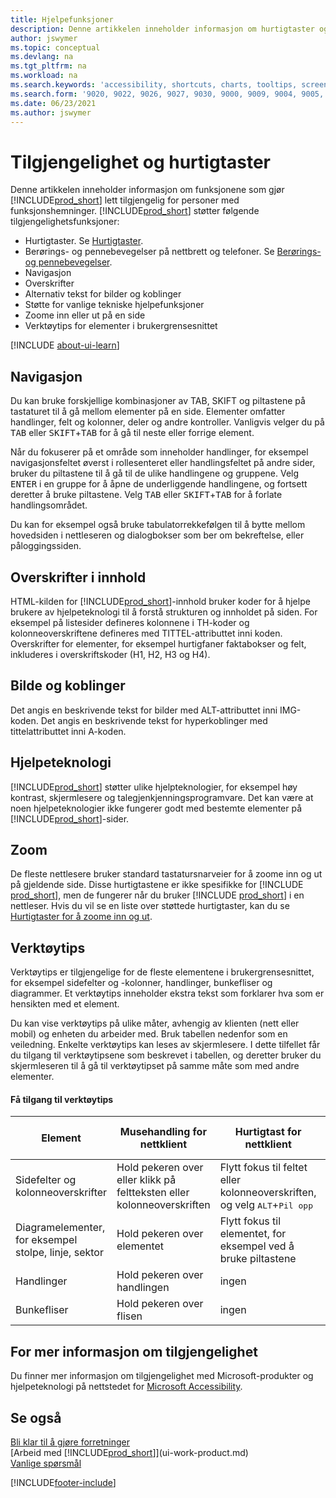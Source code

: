 ```yaml
---
title: Hjelpefunksjoner
description: Denne artikkelen inneholder informasjon om hurtigtaster og andre hjelpefunksjoner i Business Central for personer med funksjonshemninger.
author: jswymer
ms.topic: conceptual
ms.devlang: na
ms.tgt_pltfrm: na
ms.workload: na
ms.search.keywords: 'accessibility, shortcuts, charts, tooltips, screen reader'
ms.search.form: '9020, 9022, 9026, 9027, 9030, 9000, 9009, 9004, 9005, 9024, 9006, 9007, 9010, 9016, 9017'
ms.date: 06/23/2021
ms.author: jswymer
---
```

# <a name="accessibility-and-keyboard-shortcuts" />Tilgjengelighet og hurtigtaster

Denne artikkelen inneholder informasjon om funksjonene som gjør [!INCLUDE[prod_short](includes/prod_short.md)] lett tilgjengelig for personer med funksjonshemninger. [!INCLUDE[prod_short](includes/prod_short.md)] støtter følgende tilgjengelighetsfunksjoner:  

- Hurtigtaster. Se [Hurtigtaster](keyboard-shortcuts.md).
- Berørings- og pennebevegelser på nettbrett og telefoner. Se [Berørings- og pennebevegelser](touch-gestures.md).
- Navigasjon  
- Overskrifter  
- Alternativ tekst for bilder og koblinger  
- Støtte for vanlige tekniske hjelpefunksjoner 
- Zoome inn eller ut på en side
- Verktøytips for elementer i brukergrensesnittet

[!INCLUDE [about-ui-learn](includes/about-ui-learn.md)]

## <a name="navigation" /><a name="Navigation"></a> Navigasjon
  
Du kan bruke forskjellige kombinasjoner av TAB, SKIFT og piltastene på tastaturet til å gå mellom elementer på en side. Elementer omfatter handlinger, felt og kolonner, deler og andre kontroller. Vanligvis velger du på <kbd>TAB</kbd> eller <kbd>SKIFT</kbd>+<kbd>TAB</kbd> for å gå til neste eller forrige element.

Når du fokuserer på et område som inneholder handlinger, for eksempel navigasjonsfeltet øverst i rollesenteret eller handlingsfeltet på andre sider, bruker du piltastene til å gå til de ulike handlingene og gruppene. Velg <kbd>ENTER</kbd> i en gruppe for å åpne de underliggende handlingene, og fortsett deretter å bruke piltastene. Velg <kbd>TAB</kbd> eller <kbd>SKIFT</kbd>+<kbd>TAB</kbd> for å forlate handlingsområdet.

Du kan for eksempel også bruke tabulatorrekkefølgen til å bytte mellom hovedsiden i nettleseren og dialogbokser som ber om bekreftelse, eller påloggingssiden.  

## <a name="headings-in-content" /><a name="Headings"></a> Overskrifter i innhold

HTML-kilden for [!INCLUDE[prod_short](includes/prod_short.md)]-innhold bruker koder for å hjelpe brukere av hjelpeteknologi til å forstå strukturen og innholdet på siden. For eksempel på listesider defineres kolonnene i TH-koder og kolonneoverskriftene defineres med TITTEL-attributtet inni koden. Overskrifter for elementer, for eksempel hurtigfaner faktabokser og felt, inkluderes i overskriftskoder (H1, H2, H3 og H4).  

## <a name="image-and-links" /><a name="Images"></a> Bilde og koblinger

Det angis en beskrivende tekst for bilder med ALT-attributtet inni IMG-koden. Det angis en beskrivende tekst for hyperkoblinger med tittelattributtet inni A-koden.  

## <a name="assistive-technologies" /><a name="AssistiveTech"></a> Hjelpeteknologi

[!INCLUDE[prod_short](includes/prod_short.md)] støtter ulike hjelpteknologier, for eksempel høy kontrast, skjermlesere og talegjenkjenningsprogramvare. Det kan være at noen hjelpeteknologier ikke fungerer godt med bestemte elementer på [!INCLUDE[prod_short](includes/prod_short.md)]-sider.  

## <a name="zoom" /><a name="zoom"></a> Zoom

De fleste nettlesere bruker standard tastatursnarveier for å zoome inn og ut på gjeldende side. Disse hurtigtastene er ikke spesifikke for [!INCLUDE [prod_short](includes/prod_short.md)], men de fungerer når du bruker [!INCLUDE [prod_short](includes/prod_short.md)] i en nettleser. Hvis du vil se en liste over støttede hurtigtaster, kan du se [Hurtigtaster for å zoome inn og ut](keyboard-shortcuts.md#zoomshortcuts).

## <a name="tooltips" />Verktøytips

Verktøytips er tilgjengelige for de fleste elementene i brukergrensesnittet, for eksempel sidefelter og -kolonner, handlinger, bunkefliser og diagrammer. Et verktøytips inneholder ekstra tekst som forklarer hva som er hensikten med et element. 

Du kan vise verktøytips på ulike måter, avhengig av klienten (nett eller mobil) og enheten du arbeider med. Bruk tabellen nedenfor som en veiledning. Enkelte verktøytips kan leses av skjermlesere. I dette tilfellet får du tilgang til verktøytipsene som beskrevet i tabellen, og deretter bruker du skjermleseren til å gå til verktøytipset på samme måte som med andre elementer.

#### <a name="accessing-tooltips" />Få tilgang til verktøytips

|Element|Musehandling for nettklient|Hurtigtast for nettklient|Berøringsbevegelse på nettbrett/telefon for mobilapp|Støtte for skjermleser|
|-------|-----------------|------------|--------------------------|---------------------|
|Sidefelter og kolonneoverskrifter|Hold pekeren over eller klikk på feltteksten eller kolonneoverskriften|Flytt fokus til feltet eller kolonneoverskriften, og velg <kbd>ALT</kbd>+<kbd>Pil opp</kbd>|Trykk på feltteksten |ja|
|Diagramelementer, for eksempel stolpe, linje, sektor|Hold pekeren over elementet|Flytt fokus til elementet, for eksempel ved å bruke piltastene|Trykk på og hold elementet|ja|
|Handlinger|Hold pekeren over handlingen|ingen|ingen |nei|
|Bunkefliser|Hold pekeren over flisen |ingen|ingen|nei|


<!--
- With a mouse, hover over the element.
- With keyboard, press the Alt+Up Arrow keys.
- On a tablet or phone, tap and hold on the element. To learn about more gestures, see [Touch and Pen Gestures](touch-gestures.md)

-->

## <a name="for-more-accessibility-information" />For mer informasjon om tilgjengelighet

Du finner mer informasjon om tilgjengelighet med Microsoft-produkter og hjelpeteknologi på nettstedet for [Microsoft Accessibility](https://go.microsoft.com/fwlink/?LinkId=262160).

## <a name="see-also" />Se også

[Bli klar til å gjøre forretninger](ui-get-ready-business.md)  
[Arbeid med [!INCLUDE[prod_short](includes/prod_short.md)]](ui-work-product.md)  
[Vanlige spørsmål](across-faq.yml)  

[!INCLUDE[footer-include](includes/footer-banner.md)]
